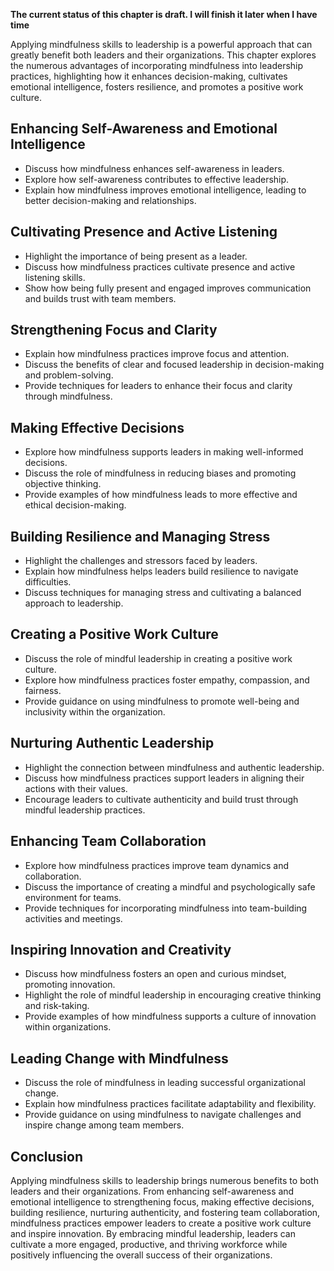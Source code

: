 **The current status of this chapter is draft. I will finish it later when I have time**

Applying mindfulness skills to leadership is a powerful approach that can greatly benefit both leaders and their organizations. This chapter explores the numerous advantages of incorporating mindfulness into leadership practices, highlighting how it enhances decision-making, cultivates emotional intelligence, fosters resilience, and promotes a positive work culture.

Enhancing Self-Awareness and Emotional Intelligence
---------------------------------------------------

* Discuss how mindfulness enhances self-awareness in leaders.
* Explore how self-awareness contributes to effective leadership.
* Explain how mindfulness improves emotional intelligence, leading to better decision-making and relationships.

Cultivating Presence and Active Listening
-----------------------------------------

* Highlight the importance of being present as a leader.
* Discuss how mindfulness practices cultivate presence and active listening skills.
* Show how being fully present and engaged improves communication and builds trust with team members.

Strengthening Focus and Clarity
-------------------------------

* Explain how mindfulness practices improve focus and attention.
* Discuss the benefits of clear and focused leadership in decision-making and problem-solving.
* Provide techniques for leaders to enhance their focus and clarity through mindfulness.

Making Effective Decisions
--------------------------

* Explore how mindfulness supports leaders in making well-informed decisions.
* Discuss the role of mindfulness in reducing biases and promoting objective thinking.
* Provide examples of how mindfulness leads to more effective and ethical decision-making.

Building Resilience and Managing Stress
---------------------------------------

* Highlight the challenges and stressors faced by leaders.
* Explain how mindfulness helps leaders build resilience to navigate difficulties.
* Discuss techniques for managing stress and cultivating a balanced approach to leadership.

Creating a Positive Work Culture
--------------------------------

* Discuss the role of mindful leadership in creating a positive work culture.
* Explore how mindfulness practices foster empathy, compassion, and fairness.
* Provide guidance on using mindfulness to promote well-being and inclusivity within the organization.

Nurturing Authentic Leadership
------------------------------

* Highlight the connection between mindfulness and authentic leadership.
* Discuss how mindfulness practices support leaders in aligning their actions with their values.
* Encourage leaders to cultivate authenticity and build trust through mindful leadership practices.

Enhancing Team Collaboration
----------------------------

* Explore how mindfulness practices improve team dynamics and collaboration.
* Discuss the importance of creating a mindful and psychologically safe environment for teams.
* Provide techniques for incorporating mindfulness into team-building activities and meetings.

Inspiring Innovation and Creativity
-----------------------------------

* Discuss how mindfulness fosters an open and curious mindset, promoting innovation.
* Highlight the role of mindful leadership in encouraging creative thinking and risk-taking.
* Provide examples of how mindfulness supports a culture of innovation within organizations.

Leading Change with Mindfulness
-------------------------------

* Discuss the role of mindfulness in leading successful organizational change.
* Explain how mindfulness practices facilitate adaptability and flexibility.
* Provide guidance on using mindfulness to navigate challenges and inspire change among team members.

Conclusion
----------

Applying mindfulness skills to leadership brings numerous benefits to both leaders and their organizations. From enhancing self-awareness and emotional intelligence to strengthening focus, making effective decisions, building resilience, nurturing authenticity, and fostering team collaboration, mindfulness practices empower leaders to create a positive work culture and inspire innovation. By embracing mindful leadership, leaders can cultivate a more engaged, productive, and thriving workforce while positively influencing the overall success of their organizations.
